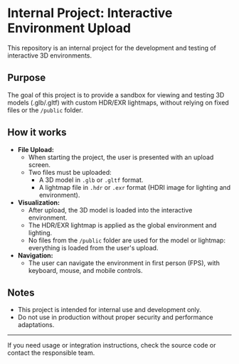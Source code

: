 # Internal Project: Interactive Environment Upload

This repository is an internal project for the development and testing of interactive 3D environments.

## Purpose

The goal of this project is to provide a sandbox for viewing and testing 3D models (.glb/.gltf) with custom HDR/EXR lightmaps, without relying on fixed files or the `/public` folder.

## How it works

- **File Upload:**
  - When starting the project, the user is presented with an upload screen.
  - Two files must be uploaded:
    - A 3D model in `.glb` or `.gltf` format.
    - A lightmap file in `.hdr` or `.exr` format (HDRI image for lighting and environment).
- **Visualization:**
  - After upload, the 3D model is loaded into the interactive environment.
  - The HDR/EXR lightmap is applied as the global environment and lighting.
  - No files from the `/public` folder are used for the model or lightmap: everything is loaded from the user's upload.
- **Navigation:**
  - The user can navigate the environment in first person (FPS), with keyboard, mouse, and mobile controls.

## Notes

- This project is intended for internal use and development only.
- Do not use in production without proper security and performance adaptations.

---

If you need usage or integration instructions, check the source code or contact the responsible team.

